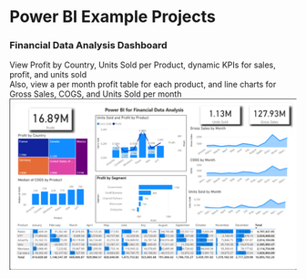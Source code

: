 # Power BI Example Projects

### Financial Data Analysis Dashboard
View Profit by Country, Units Sold per Product, dynamic KPIs for sales, profit, and units sold <br>
Also, view a per month profit table for each product, and line charts for Gross Sales, COGS, and Units Sold per month
![](images/FinanceReport.png)
